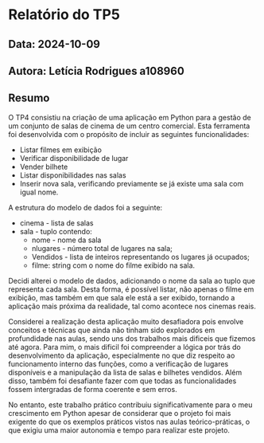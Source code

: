 # Relatório do TP5
## Data: 2024-10-09
## Autora: Letícia Rodrigues a108960

## Resumo

O TP4 consistiu na criação de uma aplicação em Python para a gestão de um conjunto de salas de cinema de um centro comercial. Esta ferramenta foi desenvolvida com o propósito de incluir as seguintes funcionalidades: 
* Listar filmes em exibição
* Verificar disponibilidade de lugar
* Vender bilhete 
* Listar disponibilidades nas salas
* Inserir nova sala,  verificando previamente se já existe uma sala com igual nome.

A estrutura do modelo de dados foi a seguinte:
* cinema - lista de salas
* sala - tuplo contendo:
    * nome -  nome da sala
    * nlugares - número total de lugares na sala;
    * Vendidos - lista de inteiros representando os lugares já ocupados;
    * filme: string com o nome do filme exibido na sala.

Decidi alterei o modelo de dados, adicionando o nome da sala ao tuplo que representa cada sala. Desta forma, é possível listar, não apenas o filme em exibição, mas também em que sala ele está a ser exibido, tornando a aplicação mais próxima da realidade, tal como acontece nos cinemas reais.

Considerei a realização desta aplicação muito desafiadora pois envolve conceitos e técnicas que ainda não tinham sido explorados em profundidade nas aulas, sendo uns dos trabalhos mais dificeis que fizemos até agora. Para mim, o mais dificil foi compreender a lógica por trás do desenvolvimento da aplicação, especialmente no que diz respeito ao funcionamento interno das funções, como a verificação de lugares disponíveis e a manipulação da lista de salas e bilhetes vendidos. Além disso, também foi desafiante fazer com que todas as funcionalidades fossem intergradas de forma coerente e sem erros.

No entanto, este trabalho prático contribuiu significativamente para o meu crescimento em Python apesar de considerar que o projeto foi mais exigente do que os exemplos práticos vistos nas aulas teórico-práticas, o que exigiu uma maior autonomia e tempo para realizar este projeto.